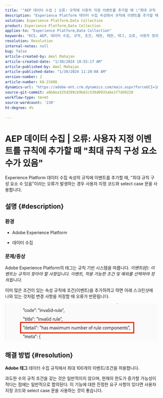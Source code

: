```yaml
---
title: '"AEP 데이터 수집 | 오류: 규칙에 사용자 지정 이벤트를 추가할 때 \"최대 규칙 구성 요소 수가 있습니다\"'
description: "Experience Platform 데이터 수집 속성에서 규칙에 이벤트를 추가할 때 발생하는 오류를 수정하는 방법에 대해 알아봅니다."
solution: Experience Platform,Data Collection
product: Experience Platform,Data Collection
applies-to: "Experience Platform,Data Collection"
keywords: "KCS, AEP, 데이터 수집, 규칙, 조건, 제한, 제한, 태그, 오류, 사용자 정의 이벤트"
resolution: Resolution
internal-notes: null
bug: false
article-created-by: Amol Mahajan
article-created-date: "1/30/2024 10:55:17 AM"
article-published-by: Amol Mahajan
article-published-date: "1/30/2024 11:20:08 AM"
version-number: 2
article-number: KA-23486
dynamics-url: "https://adobe-ent.crm.dynamics.com/main.aspx?forceUCI=1&pagetype=entityrecord&etn=knowledgearticle&id=cd149808-5ebf-ee11-9079-6045bd006793"
source-git-commit: a6b8ea325d289cb9b82c536d0933abe1f7dd9228
workflow-type: tm+mt
source-wordcount: '239'
ht-degree: 4%

---
```


# AEP 데이터 수집 | 오류: 사용자 지정 이벤트를 규칙에 추가할 때 &quot;최대 규칙 구성 요소 수가 있음&quot;


Experience Platform 데이터 수집 속성의 규칙에 이벤트를 추가할 때, &quot;최대 규칙 구성 요소 수 있음&quot;이라는 오류가 발생하는 경우 사용자 지정 코드와 select case 문을 사용합니다.

## 설명 {#description}


### <b>환경</b>

- Adobe Experience Platform


- 데이터 수집




### <b>문제/증상</b>

Adobe Experience Platform의 태그는 규칙 기반 시스템을 따릅니다.
*이벤트(If): 이벤트는 규칙이 찾아야 할 사항입니다. 이벤트, 적용 가능한 조건 및 예외를 선택하여 정의됩니다.*

이미 많은 조건이 있는 속성 규칙에 조건(이벤트)을 추가하려고 하면 아래 스크린샷에 나와 있는 것처럼 변경 사항을 저장할 때 오류가 반환됩니다.



![](assets/___d6149808-5ebf-ee11-9079-6045bd006793___.png)


## 해결 방법 {#resolution}


<b>Adobe 태그</b> 데이터 수집 규칙에서 최대 100개의 이벤트/조건을 허용합니다.

과도한 수의 규칙 조건을 갖는 것은 일반적이지 않으며, 현재의 한도가 증가할 가능성이 적다는 점에는 일반적으로 합의된다. 이 기능에 대한 진정한 요구 사항이 있다면 사용자 지정 코드와 select case 문을 사용하는 것이 좋습니다.
